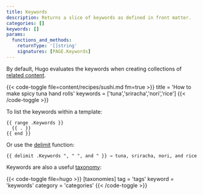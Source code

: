```yaml
---
title: Keywords
description: Returns a slice of keywords as defined in front matter.
categories: []
keywords: []
params:
  functions_and_methods:
    returnType: '[]string'
    signatures: [PAGE.Keywords]
---
```


By default, Hugo evaluates the keywords when creating collections of [related content].

[related content]: /content-management/related-content/

{{< code-toggle file=content/recipes/sushi.md fm=true >}}
title = 'How to make spicy tuna hand rolls'
keywords = ['tuna','sriracha','nori','rice']
{{< /code-toggle >}}

To list the keywords within a template:

```go-html-template
{{ range .Keywords }}
  {{ . }}
{{ end }}
```

Or use the [delimit] function:

```go-html-template
{{ delimit .Keywords ", " ", and " }} → tuna, sriracha, nori, and rice
```

[delimit]: /functions/collections/delimit/

Keywords are also a useful [taxonomy]:

{{< code-toggle file=hugo >}}
[taxonomies]
tag = 'tags'
keyword = 'keywords'
category = 'categories'
{{< /code-toggle >}}

[taxonomy]: /content-management/taxonomies/
